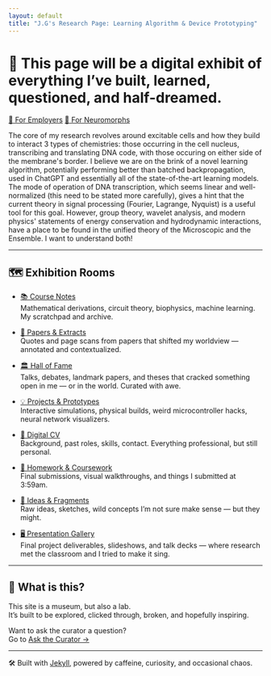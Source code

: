 ```yaml
---
layout: default
title: "J.G's Research Page: Learning Algorithm & Device Prototyping"
---
```


# 🧠 This page will be a digital exhibit of everything I’ve built, learned, questioned, and half-dreamed.  

<div class="center-button">
  <a href="/cv/" class="big-button">👔 For Employers</a>
   <a href="/ideas/" class="big-button">🧠 For Neuromorphs</a>
</div>


The core of my research revolves around excitable cells and how they build to interact 3 types of chemistries: those occurring in the cell nucleus, 
transcribing and translating DNA code, with those occuring on either side of the membrane's border. I believe we are on the brink of a novel learning algorithm, potentially performing better than batched backpropagation, used in ChatGPT and essentially all of the state-of-the-art learning models. The mode of operation of DNA transcription, which seems linear and well-normalized (this need to be stated more carefully), gives a hint that the current theory in signal processing (Fourier, Lagrange, Nyquist) is a useful tool for this goal. However, group theory, wavelet analysis, and modern physics' statements of energy conservation and hydrodynamic interactions, have a place to be found in the unified theory of the Microscopic and the Ensemble. I want to understand both!

---

## 🗺️ Exhibition Rooms

- [📚 Course Notes](/notes.html)  
  Mathematical derivations, circuit theory, biophysics, machine learning. My scratchpad and archive.

- [🧬 Papers & Extracts](/papers.html)  
  Quotes and page scans from papers that shifted my worldview — annotated and contextualized.
  
- [🏛️ Hall of Fame](/hall-of-fame.html)  
  Talks, debates, landmark papers, and theses that cracked something open in me — or in the world. Curated with awe.
  
- [💡 Projects & Prototypes](/projects.html)  
  Interactive simulations, physical builds, weird microcontroller hacks, neural network visualizers.

- [📄 Digital CV](/cv.html)  
  Background, past roles, skills, contact. Everything professional, but still personal.

- [📂 Homework & Coursework](/homework.html)  
  Final submissions, visual walkthroughs, and things I submitted at 3:59am.

- [💭 Ideas & Fragments](/ideas.html)  
  Raw ideas, sketches, wild concepts I’m not sure make sense — but they might.

- [🖥️ Presentation Gallery](/presentations.html)  
  Final project deliverables, slideshows, and talk decks — where research met the classroom and I tried to make it sing.
---

## 🧪 What is this?

This site is a museum, but also a lab.  
It’s built to be explored, clicked through, broken, and hopefully inspiring.

Want to ask the curator a question?  
Go to [Ask the Curator →](/ask/)

---

🛠️ Built with [Jekyll](https://jekyllrb.com), powered by caffeine, curiosity, and occasional chaos.
